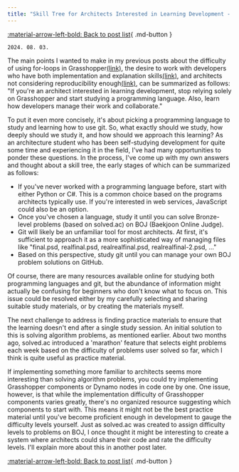 ```yaml
---
title: "Skill Tree for Architects Interested in Learning Development - Introduction"
---
```


[:material-arrow-left-bold: Back to post list](../index.md){ .md-button }

`2024. 08. 03.`

The main points I wanted to make in my previous posts about the difficulty of using for-loops in Grasshopper[(link)](./0727.md), the desire to work with developers who have both implementation and explanation skills[(link)](./0729.md), and architects not considering reproducibility enough[(link)](./0731.md), can be summarized as follows: "If you're an architect interested in learning development, stop relying solely on Grasshopper and start studying a programming language. Also, learn how developers manage their work and collaborate."

To put it even more concisely, it's about picking a programming language to study and learning how to use git. So, what exactly should we study, how deeply should we study it, and how should we approach this learning? As an architecture student who has been self-studying development for quite some time and experiencing it in the field, I've had many opportunities to ponder these questions. In the process, I've come up with my own answers and thought about a skill tree, the early stages of which can be summarized as follows:

- If you've never worked with a programming language before, start with either Python or C#. This is a common choice based on the programs architects typically use. If you're interested in web services, JavaScript could also be an option.
- Once you've chosen a language, study it until you can solve Bronze-level problems (based on solved.ac) on BOJ (Baekjoon Online Judge).
- Git will likely be an unfamiliar tool for most architects. At first, it's sufficient to approach it as a more sophisticated way of managing files like "final.psd, realfinal.psd, realrealfinal.psd, realrealfinal-2.psd, ..."
- Based on this perspective, study git until you can manage your own BOJ problem solutions on GitHub.

Of course, there are many resources available online for studying both programming languages and git, but the abundance of information might actually be confusing for beginners who don't know what to focus on. This issue could be resolved either by my carefully selecting and sharing suitable study materials, or by creating the materials myself.

The next challenge to address is finding practice materials to ensure that the learning doesn't end after a single study session. An initial solution to this is solving algorithm problems, as mentioned earlier. About two months ago, solved.ac introduced a 'marathon' feature that selects eight problems each week based on the difficulty of problems user solved so far, which I think is quite useful as practice material.

If implementing something more familiar to architects seems more interesting than solving algorithm problems, you could try implementing Grasshopper components or Dynamo nodes in code one by one. One issue, however, is that while the implementation difficulty of Grasshopper components varies greatly, there's no organized resource suggesting which components to start with. This means it might not be the best practice material until you've become proficient enough in development to gauge the difficulty levels yourself. Just as solved.ac was created to assign difficulty levels to problems on BOJ, I once thought it might be interesting to create a system where architects could share their code and rate the difficulty levels. I'll explain more about this in another post later.

[:material-arrow-left-bold: Back to post list](../index.md){ .md-button }